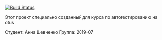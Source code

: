 [![Build Status](https://travis-ci.org/annashevchenko/otusCourse.svg?branch=master)](https://travis-ci.org/annashevchenko/otusCourse)

Этот проект специально созданный для курса по автотестированию на otus

Студент: Анна Шевченко
Группа: 2019-07